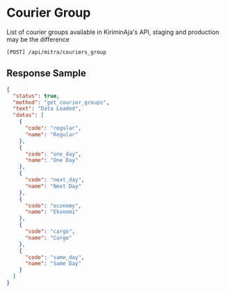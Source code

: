 # Courier Group

List of courier groups available in KiriminAja's API, staging and production may be the difference

```shell
[POST] /api/mitra/couriers_group
```

## Response Sample

```json
{
  "status": true,
  "method": "get_courier_groups",
  "text": "Data Loaded",
  "datas": [
    {
      "code": "regular",
      "name": "Regular"
    },
    {
      "code": "one_day",
      "name": "One Day"
    },
    {
      "code": "next_day",
      "name": "Next Day"
    },
    {
      "code": "economy",
      "name": "Ekonomi"
    },
    {
      "code": "cargo",
      "name": "Cargo"
    },
    {
      "code": "same_day",
      "name": "Same Day"
    }
  ]
}
```
